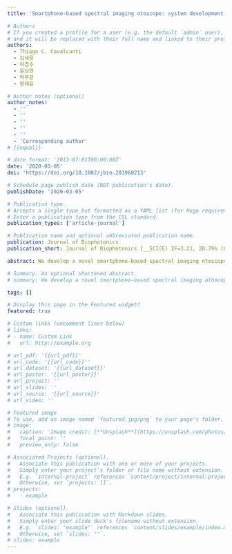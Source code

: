 ```yaml
---
title: 'Smartphone-based spectral imaging otoscope: system development and preliminary study for evaluation of its potential as a mobile diagnostic tool'

# Authors
# If you created a profile for a user (e.g. the default `admin` user), write the username (folder name) here
# and it will be replaced with their full name and linked to their profile.
authors:
  - Thiago C. Cavalcanti
  - 김세웅
  - 이경수
  - 윤상연
  - 박무균
  - 황재윤

# Author notes (optional)
author_notes:
  - ''
  - ''
  - ''
  - ''
  - ''
  - 'Corresponding author'
# {{equal}}

# date format: '2013-07-01T00:00:00Z'
date: '2020-03-05'
doi: 'https://doi.org/10.1002/jbio.201960213'

# Schedule page publish date (NOT publication's date).
publishDate: '2020-03-05'

# Publication type.
# Accepts a single type but formatted as a YAML list (for Hugo requirements).
# Enter a publication type from the CSL standard.
publication_types: ['article-journal']

# Publication name and optional abbreviated publication name.
publication: Journal of Biophotonics
publication_short: Journal of Biophotonics [__SCI(E) IF=3.21, 28.79% (Q2)__]

abstract: We develop a novel smartphone-based spectral imaging otoscope for telemedicine and examine its capability for the mobile diagnosis of middle ear diseases. The device was applied to perform spectral imaging and analysis of an ear-mimicking phantom and a normal and abnormal tympanic membrane for evaluation of its potential for the mobile diagnosis. Spectral classified images were obtained via online spectral analysis in a remote server. The phantom experimental results showed that it allowed us to distinguish four different fluids located behind a semitransparent membrane. Also, in the spectral classified images of normal ears (n = 3) and an ear with chronic otitis media (n = 1), the normal and abnormal regions in each ear could be quantitatively distinguished with high contrast. These preliminary results thus suggested that it might have the potentials for providing quantitative information for the mobile diagnosis of various middle ear diseases.

# Summary. An optional shortened abstract.
# summary: We develop a novel smartphone-based spectral imaging otoscope for telemedicine and examine its capability for the mobile diagnosis of middle ear diseases. The device was applied to perform spectral imaging and analysis of an ear-mimicking phantom and a normal and abnormal tympanic membrane for evaluation of its potential for the mobile diagnosis. Spectral classified images were obtained via online spectral analysis in a remote server. The phantom experimental results showed that it allowed us to distinguish four different fluids located behind a semitransparent membrane. Also, in the spectral classified images of normal ears (n = 3) and an ear with chronic otitis media (n = 1), the normal and abnormal regions in each ear could be quantitatively distinguished with high contrast. These preliminary results thus suggested that it might have the potentials for providing quantitative information for the mobile diagnosis of various middle ear diseases.

tags: []

# Display this page in the Featured widget?
featured: true

# Custom links (uncomment lines below)
# links:
# - name: Custom Link
#   url: http://example.org

# url_pdf: '{{url_pdf}}'
# url_code: '{{url_code}}''
# url_dataset: '{{url_dataset}}'
# url_poster: '{{url_poster}}'
# url_project: ''
# url_slides: ''
# url_source: '{{url_source}}'
# url_video: ''

# Featured image
# To use, add an image named `featured.jpg/png` to your page's folder.
# image:
#   caption: 'Image credit: [**Unsplash**](https://unsplash.com/photos/pLCdAaMFLTE)'
#   focal_point: ''
#   preview_only: false

# Associated Projects (optional).
#   Associate this publication with one or more of your projects.
#   Simply enter your project's folder or file name without extension.
#   E.g. `internal-project` references `content/project/internal-project/index.md`.
#   Otherwise, set `projects: []`.
# projects:
#   - example

# Slides (optional).
#   Associate this publication with Markdown slides.
#   Simply enter your slide deck's filename without extension.
#   E.g. `slides: "example"` references `content/slides/example/index.md`.
#   Otherwise, set `slides: ""`.
# slides: example
---
```

